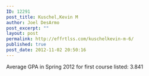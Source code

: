 ```yaml
---
ID: 12291
post_title: Kuschel,Kevin M
author: Joel DesArmo
post_excerpt: ""
layout: post
permalink: http://effrtlss.com/kuschelkevin-m-6/
published: true
post_date: 2012-11-02 20:50:16
---
```

<p>Average GPA in Spring 2012 for first course listed: 3.841</p>